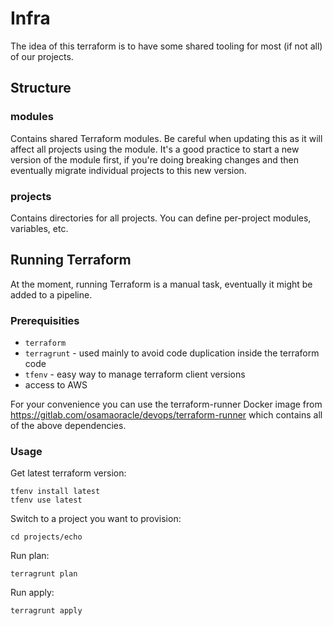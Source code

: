 # Infra

The idea of this terraform is to have some shared tooling for most (if not all) of our projects.

## Structure

### modules
Contains shared Terraform modules.
Be careful when updating this as it will affect all projects using the module. It's a good practice to start a new version of the module first, if you're doing breaking changes and then eventually migrate individual projects to this new version.

### projects
Contains directories for all projects. You can define per-project modules, variables, etc.

## Running Terraform
At the moment, running Terraform is a manual task, eventually it might be added to a pipeline.

### Prerequisities
- `terraform`
- `terragrunt` - used mainly to avoid code duplication inside the terraform code
- `tfenv` - easy way to manage terraform client versions
- access to AWS

For your convenience you can use the terraform-runner Docker image from https://gitlab.com/osamaoracle/devops/terraform-runner
which contains all of the above dependencies. 


### Usage
Get latest terraform version:
```
tfenv install latest
tfenv use latest
```

Switch to a project you want to provision:
```
cd projects/echo
```

Run plan:
```
terragrunt plan
```

Run apply:
```
terragrunt apply
```
